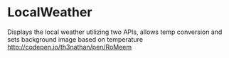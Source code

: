 # LocalWeather
Displays the local weather utilizing two APIs, allows temp conversion and sets background image based on temperature http://codepen.io/th3nathan/pen/RoMeem
